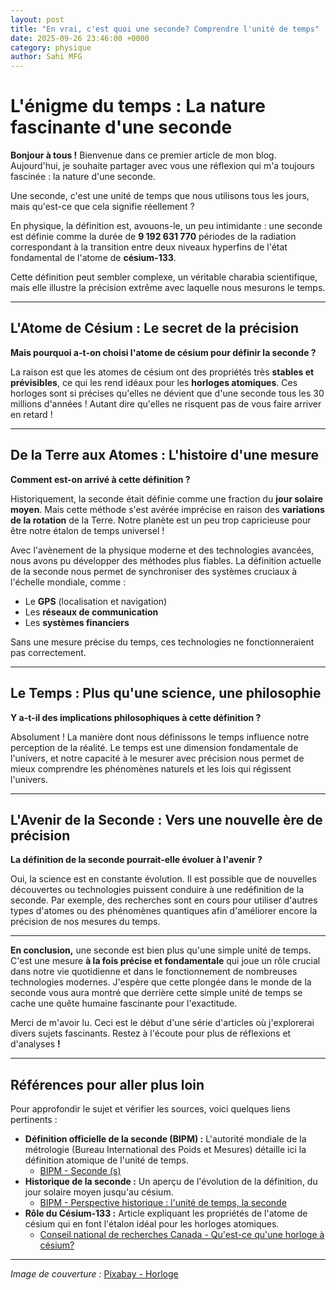 ```yaml
---
layout: post
title: "En vrai, c'est quoi une seconde? Comprendre l'unité de temps"
date: 2025-09-26 23:46:00 +0000
category: physique
author: Sahi MFG
---
```



# L'énigme du temps : La nature fascinante d'une seconde

**Bonjour à tous !** Bienvenue dans ce premier article de mon blog. Aujourd'hui, je souhaite partager avec vous une réflexion qui m'a toujours fascinée : la nature d'une seconde.

Une seconde, c'est une unité de temps que nous utilisons tous les jours, mais qu'est-ce que cela signifie réellement ?

En physique, la définition est, avouons-le, un peu intimidante : une seconde est définie comme la durée de **9 192 631 770** périodes de la radiation correspondant à la transition entre deux niveaux hyperfins de l'état fondamental de l'atome de **césium-133**.

Cette définition peut sembler complexe, un véritable charabia scientifique, mais elle illustre la précision extrême avec laquelle nous mesurons le temps.

---

## L'Atome de Césium : Le secret de la précision

**Mais pourquoi a-t-on choisi l'atome de césium pour définir la seconde ?**

La raison est que les atomes de césium ont des propriétés très **stables et prévisibles**, ce qui les rend idéaux pour les **horloges atomiques**. Ces horloges sont si précises qu'elles ne dévient que d'une seconde tous les 30 millions d'années ! Autant dire qu'elles ne risquent pas de vous faire arriver en retard !

---

## De la Terre aux Atomes : L'histoire d'une mesure

**Comment est-on arrivé à cette définition ?**

Historiquement, la seconde était définie comme une fraction du **jour solaire moyen**. Mais cette méthode s'est avérée imprécise en raison des **variations de la rotation** de la Terre. Notre planète est un peu trop capricieuse pour être notre étalon de temps universel !

Avec l'avènement de la physique moderne et des technologies avancées, nous avons pu développer des méthodes plus fiables. La définition actuelle de la seconde nous permet de synchroniser des systèmes cruciaux à l'échelle mondiale, comme :

* Le **GPS** (localisation et navigation)
* Les **réseaux de communication**
* Les **systèmes financiers**

Sans une mesure précise du temps, ces technologies ne fonctionneraient pas correctement.

---

## Le Temps : Plus qu'une science, une philosophie

**Y a-t-il des implications philosophiques à cette définition ?**

Absolument ! La manière dont nous définissons le temps influence notre perception de la réalité. Le temps est une dimension fondamentale de l'univers, et notre capacité à le mesurer avec précision nous permet de mieux comprendre les phénomènes naturels et les lois qui régissent l'univers.

---

## L'Avenir de la Seconde : Vers une nouvelle ère de précision

**La définition de la seconde pourrait-elle évoluer à l'avenir ?**

Oui, la science est en constante évolution. Il est possible que de nouvelles découvertes ou technologies puissent conduire à une redéfinition de la seconde. Par exemple, des recherches sont en cours pour utiliser d'autres types d'atomes ou des phénomènes quantiques afin d'améliorer encore la précision de nos mesures du temps.

---

**En conclusion,** une seconde est bien plus qu'une simple unité de temps. C'est une mesure **à la fois précise et fondamentale** qui joue un rôle crucial dans notre vie quotidienne et dans le fonctionnement de nombreuses technologies modernes. J'espère que cette plongée dans le monde de la seconde vous aura montré que derrière cette simple unité de temps se cache une quête humaine fascinante pour l'exactitude.

Merci de m'avoir lu. Ceci est le début d'une série d'articles où j'explorerai divers sujets fascinants. Restez à l'écoute pour plus de réflexions et d'analyses **!**

---

## Références pour aller plus loin

Pour approfondir le sujet et vérifier les sources, voici quelques liens pertinents :

* **Définition officielle de la seconde (BIPM) :** L'autorité mondiale de la métrologie (Bureau International des Poids et Mesures) détaille ici la définition atomique de l'unité de temps.
    * [BIPM - Seconde (s)](https://www.bipm.org/fr/si-base-units/second)
* **Historique de la seconde :** Un aperçu de l'évolution de la définition, du jour solaire moyen jusqu'au césium.
    * [BIPM - Perspective historique : l'unité de temps, la seconde](https://www.bipm.org/fr/history-si/second)
* **Rôle du Césium-133 :** Article expliquant les propriétés de l'atome de césium qui en font l'étalon idéal pour les horloges atomiques.
    * [Conseil national de recherches Canada - Qu'est-ce qu'une horloge à césium?](https://nrc.canada.ca/fr/certifications-evaluations-normes/heure-officielle-canada/quest-ce-quune-horloge-cesium)

---

*Image de couverture :* [Pixabay - Horloge](https://pixabay.com/fr/photos/horloge-temps-horloge-murale-3249061/)